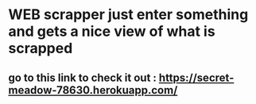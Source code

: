 # WEB scrapper just enter something and gets a nice view of what is scrapped

## go to this link to check it out : https://secret-meadow-78630.herokuapp.com/
